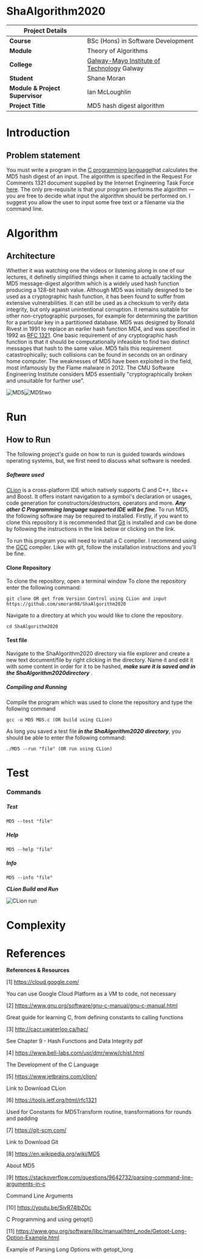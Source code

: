 # ShaAlgorithm2020

| Project Details   |     |
| --- | --- |
| **Course** | BSc (Hons) in Software Development  |
| **Module** |  Theory of Algorithms |
| **College** | [Galway-Mayo Institute of Technology](http://www.gmit.ie/) Galway |
| **Student** | Shane Moran |
| **Module & Project Supervisor** | Ian McLoughlin |
| **Project Title** | MD5 hash digest algorithm |


# Introduction

## Problem statement
You must write a program in the [C programming language](http://www.open-std.org/jtc1/sc22/wg14/)that calculates
the MD5 hash digest of an input. The algorithm is specified in the Request
For Comments 1321 document supplied by the Internet Engineering Task
Force [here](https://tools.ietf.org/html/rfc1321). The only pre-requisite is that your program performs the algorithm
— you are free to decide what input the algorithm should be performed on.
I suggest you allow the user to input some free text or a filename via the
command line.

# Algorithm
## Architecture
Whether it was watching one the videos or listening along in one of our lectures, it definetly simplified things when it came to actually tackling the MD5 message-digest algorithm which is a widely used hash function producing a 128-bit hash value. Although MD5 was initially designed to be used as a cryptographic hash function, it has been found to suffer from extensive vulnerabilities. It can still be used as a checksum to verify data integrity, but only against unintentional corruption. It remains suitable for other non-cryptographic purposes, for example for determining the partition for a particular key in a partitioned database. MD5 was designed by Ronald Rivest in 1991 to replace an earlier hash function MD4, and was specified in 1992 as [RFC 1321](https://tools.ietf.org/html/rfc1321). One basic requirement of any cryptographic hash function is that it should be computationally infeasible to find two distinct messages that hash to the same value. MD5 fails this requirement catastrophically; such collisions can be found in seconds on an ordinary home computer. The weaknesses of MD5 have been exploited in the field, most infamously by the Flame malware in 2012. The CMU Software Engineering Institute considers MD5 essentially "cryptographically broken and unsuitable for further use".

![MD5](https://upload.wikimedia.org/wikipedia/commons/thumb/c/c8/CPT-Hashing-File-Transmission.svg/350px-CPT-Hashing-File-Transmission.svg.png)![MD5two](https://1.bp.blogspot.com/-HUmboHR6vI8/XZCFccNH9iI/AAAAAAAAC_Q/bnzNNMwAjjInclBSxE81b8Zy-C9CL0iOACLcBGAsYHQ/s1600/MD5--Hashing.png)


# Run

## How to Run 
The following project's guide on how to run is guided towards windows operating systems, but, we first need to discuss what software is needed. 
##### Software used
[CLion](https://www.jetbrains.com/clion/) is a cross-platform IDE which natively supports C and C++, libc++ and Boost. It offers instant navigation to a symbol's declaration or usages, code generation for constructors/destructors, operators and more. ***Any other C Programming language supported IDE will be fine.***
To run MD5, the following software may be required to installed. Firstly, if you want to clone this repository it is recommended that [Git](https://git-scm.com/) is installed and can be done by following the instructions in the link below or clicking on the link.

To run this program you will need to install a C compiler. I recommend using the [GCC](https://jmeubank.github.io/tdm-gcc/) compiler. Like with git, follow the installation instructions and you'll be fine.


#### Clone Repository
To clone the repository, open a terminal window  To clone the repository enter the following command:
```
git clone OR get from Version Control using CLion and input https://github.com/smoran98/ShaAlgorithm2020
```

Navigate to a directory at which you would like to clone the repository.
```
cd ShaAlgorithm2020  
```

#### Test file
Navigate to the ShaAlgorithm2020 directory via file explorer and create a new text document/file by right clicking in the directory. Name it and edit it with some content in order for it to be hashed, ***make sure it is saved and in the ShaAlgorithm2020directory*** .

##### Compiling and Running
Compile the program which was used to clone the repository and type the following command

```
gcc -o MD5 MD5.c (OR build using CLion)
```

As long you saved a test file ***in the ShaAlgorithm2020 directory***, you should be able to enter the following command:
```
./MD5 --run "file" (OR run using CLion)
```

# Test

### Commands

##### Test
```
MD5 --test "file"
```

##### Help
```
MD5 --help "file"
```

##### Info
```
MD5 --info "file"
```




***CLion Build and Run***

![CLion run](https://i.imgur.com/K0vnlZT.gif)


# Complexity

# References

**References & Resources**

[1] https://cloud.google.com/

You can use Google Cloud Platform as a VM to code, not necessary

[2] https://www.gnu.org/software/gnu-c-manual/gnu-c-manual.html

Great guide for learning C, from defining constants to calling functions

[3] http://cacr.uwaterloo.ca/hac/

See Chapter 9 - Hash Functions and Data Integrity pdf

[4] https://www.bell-labs.com/usr/dmr/www/chist.html

The Development of the C Language

[5]  https://www.jetbrains.com/clion/

Link to Download CLion

[6] https://tools.ietf.org/html/rfc1321

Used for Constants for MD5Transform routine, transformations for rounds and padding

[7] https://git-scm.com/

Link to Download Git

[8] https://en.wikipedia.org/wiki/MD5

About MD5

[9] https://stackoverflow.com/questions/9642732/parsing-command-line-arguments-in-c

Command Line Arguments

[10] https://youtu.be/SjyR74lbZOc

C Programming and using getopt()

[11] https://www.gnu.org/software/libc/manual/html_node/Getopt-Long-Option-Example.html

Example of Parsing Long Options with getopt_long
